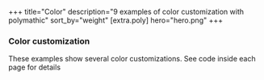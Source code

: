 +++
title="Color"
description="9 examples of color customization with polymathic"
sort_by="weight"
[extra.poly]
hero="hero.png"
+++

### Color customization

These examples show several color customizations. See code inside each page for details